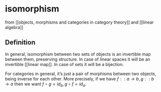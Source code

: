 # isomorphism
from [[objects, morphisms and categories in category theory]] and [[linear algebra]]

## Definition
In general, isomorphism between two sets of objects is an invertible map between them, preserving structure. In case of linear spaces it will be an invertible [[linear map]]. In case of sets it will be a bijection.

For categories in general, it’s just a pair of morphisms between two objects, being inverse for each other. More precisely, if we have $f :: a \to b, g :: b \to a$ then we want $f \circ g = id_{b}, g \circ f = id_{a}$.